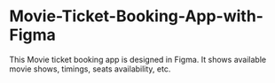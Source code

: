 # Movie-Ticket-Booking-App-with-Figma
This Movie ticket booking app is designed in Figma. It shows available movie shows, timings, seats availability, etc. 
